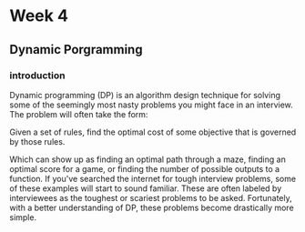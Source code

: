 # Week 4

## Dynamic Porgramming

### introduction

Dynamic programming (DP) is an algorithm design technique for solving some of the seemingly most nasty problems you might face in an interview. The problem will often take the form:

Given a set of rules, find the optimal cost of some objective that is governed by those rules.

Which can show up as finding an optimal path through a maze, finding an optimal score for a game, or finding the number of possible outputs to a function. If you've searched the internet for tough interview problems, some of these examples will start to sound familiar. These are often labeled by interviewees as the toughest or scariest problems to be asked. Fortunately, with a better understanding of DP, these problems become drastically more simple.
